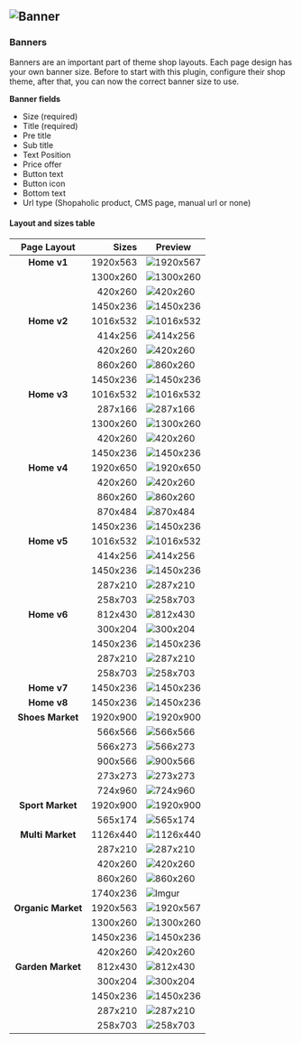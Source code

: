 ![Banner](https://shohabbos.uz)
----------

### Banners
Banners are an important part of theme shop layouts. Each page design has your own banner size. Before to start with this plugin, configure their shop theme, after that, you can now the correct banner size to use.

**Banner fields**
- Size (required)
- Title (required)
- Pre title
- Sub title
- Text Position
- Price offer
- Button text
- Button icon
- Bottom text
- Url type (Shopaholic product, CMS page, manual url or none)

#### Layout and sizes table
| Page Layout | Sizes | Preview |
|:---------:|----:|-------|
| **Home v1** | 1920x563 |![1920x567](https://i.imgur.com/GOSHyuV.png)|
| | 1300x260 | ![1300x260](https://i.imgur.com/pIFPehO.png) |
| | 420x260 | ![420x260](https://i.imgur.com/8phBvdd.png) |
| | 1450x236 | ![1450x236](https://i.imgur.com/Z5aTuJc.png) |
| **Home v2** | 1016x532 | ![1016x532](https://i.imgur.com/pA9PL5U.png) |
| | 414x256 | ![414x256](https://i.imgur.com/SbgIG7j.png) |
| | 420x260 | ![420x260](https://i.imgur.com/8phBvdd.png) |
| | 860x260 | ![860x260](https://i.imgur.com/ikCIScJ.png) |
| | 1450x236 | ![1450x236](https://i.imgur.com/Z5aTuJc.png) |
| **Home v3** | 1016x532 | ![1016x532](https://i.imgur.com/pA9PL5U.png) |
| | 287x166 | ![287x166](https://i.imgur.com/zEgCnFO.png) |
| | 1300x260 | ![1300x260](https://i.imgur.com/pIFPehO.png) |
| | 420x260 | ![420x260](https://i.imgur.com/8phBvdd.png) |
| | 1450x236 | ![1450x236](https://i.imgur.com/Z5aTuJc.png) |
| **Home v4** | 1920x650 | ![1920x650](https://i.imgur.com/EDqYUwP.png) |
| | 420x260 | ![420x260](https://i.imgur.com/8phBvdd.png) |
| | 860x260 | ![860x260](https://i.imgur.com/ikCIScJ.png) |
| | 870x484 | ![870x484](https://i.imgur.com/X5YPMHq.png) |
| | 1450x236 | ![1450x236](https://i.imgur.com/Z5aTuJc.png) |
| **Home v5** | 1016x532 | ![1016x532](https://i.imgur.com/pA9PL5U.png) |
| | 414x256 | ![414x256](https://i.imgur.com/SbgIG7j.png) |
| | 1450x236 | ![1450x236](https://i.imgur.com/Z5aTuJc.png) |
| | 287x210 | ![287x210](https://i.imgur.com/3NoMUnp.png) |
| | 258x703 | ![258x703](https://i.imgur.com/UMtQguu.png) |
| **Home v6** | 812x430 | ![812x430](https://i.imgur.com/7kP6HBC.png) |
| | 300x204 | ![300x204](https://i.imgur.com/bsCYIWX.png) |
| | 1450x236 | ![1450x236](https://i.imgur.com/Z5aTuJc.png) |
| | 287x210 | ![287x210](https://i.imgur.com/3NoMUnp.png) |
| | 258x703 | ![258x703](https://i.imgur.com/UMtQguu.png) |
| **Home v7** | 1450x236 | ![1450x236](https://i.imgur.com/Z5aTuJc.png) |
| **Home v8** | 1450x236 | ![1450x236](https://i.imgur.com/Z5aTuJc.png) |
| **Shoes Market** | 1920x900 | ![1920x900](https://i.imgur.com/bX5Z4x5.png) |
| | 566x566 | ![566x566](https://i.imgur.com/6TRz2ug.png) |
| | 566x273 | ![566x273](https://i.imgur.com/oRD3Jm3.png) |
| | 900x566 | ![900x566](https://i.imgur.com/sYEsDjR.png) |
| | 273x273 | ![273x273](https://i.imgur.com/J06X1Ui.png) |
| | 724x960 | ![724x960](https://i.imgur.com/7kxYQye.png) |
| **Sport Market** | 1920x900 | ![1920x900](https://i.imgur.com/bX5Z4x5.png) |
| | 565x174 | ![565x174](https://i.imgur.com/7BcPcPi.png) |
| **Multi Market** | 1126x440 | ![1126x440](https://i.imgur.com/pL4cHiQ.png) |
| | 287x210 | ![287x210](https://i.imgur.com/3NoMUnp.png) |
| | 420x260 | ![420x260](https://i.imgur.com/8phBvdd.png) |
| | 860x260 | ![860x260](https://i.imgur.com/ikCIScJ.png) |
| | 1740x236 | ![Imgur](https://i.imgur.com/5m58Q0A.png) |
| **Organic Market** | 1920x563 |![1920x567](https://i.imgur.com/GOSHyuV.png)|
| | 1300x260 | ![1300x260](https://i.imgur.com/pIFPehO.png) |
| | 1450x236 | ![1450x236](https://i.imgur.com/Z5aTuJc.png) |
|  | 420x260 | ![420x260](https://i.imgur.com/8phBvdd.png) |
| **Garden Market** | 812x430 | ![812x430](https://i.imgur.com/7kP6HBC.png) |
| | 300x204 | ![300x204](https://i.imgur.com/bsCYIWX.png) |
| | 1450x236 | ![1450x236](https://i.imgur.com/Z5aTuJc.png) |
| | 287x210 | ![287x210](https://i.imgur.com/3NoMUnp.png) |
| | 258x703 | ![258x703](https://i.imgur.com/UMtQguu.png) |
